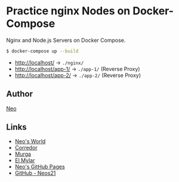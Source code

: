 # Practice nginx Nodes on Docker-Compose

Nginx and Node.js Servers on Docker Compose.

```sh
$ docker-compose up --build
```

- <http://localhost/> → `./nginx/`
- <http://localhost/app-1/> → `./app-1/` (Reverse Proxy)
- <http://localhost/app-2/> → `./app-2/` (Reverse Proxy)


## Author

[Neo](http://neo.s21.xrea.com/)


## Links

- [Neo's World](http://neo.s21.xrea.com/)
- [Corredor](https://neos21.hatenablog.com/)
- [Murga](https://neos21.hatenablog.jp/)
- [El Mylar](https://neos21.hateblo.jp/)
- [Neo's GitHub Pages](https://neos21.github.io/)
- [GitHub - Neos21](https://github.com/Neos21/)
